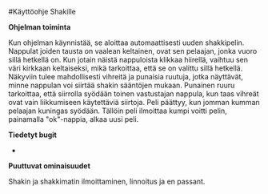 #Käyttöohje Shakille

**Ohjelman toiminta**

Kun ohjelman käynnistää, se aloittaa automaattisesti uuden shakkipelin. 
Nappulat joiden tausta on vaalean keltainen, ovat sen pelaajan, jonka vuoro sillä hetkellä on. 
Kun jotain näistä nappuloista klikkaa hiirellä, vaihtuu sen väri kirkkaan keltaiseksi, mikä tarkoittaa, että se on valittu sillä hetkellä. 
Näkyviin tulee mahdollisesti vihreitä ja punaisia ruutuja, jotka näyttävät, minne nappulan voi siirtää shakin sääntöjen mukaan. 
Punainen ruuru tarkoittaa, että siirrolla syödään toinen vastustajan nappula, kun taas vihreät ovat vain liikkumiseen käytettäviä siirtoja. 
Peli päättyy, kun jomman kumman pelaajan kuningas syödään. 
Tällöin peli ilmoittaa kumpi voitti pelin, painamalla "ok"-nappia, alkaa uusi peli.

**Tiedetyt bugit**

-

**Puuttuvat ominaisuudet**

Shakin ja shakkimatin ilmoittaminen, linnoitus ja en passant.
